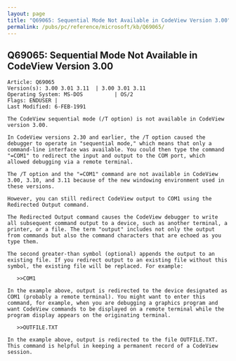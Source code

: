 ```yaml
---
layout: page
title: "Q69065: Sequential Mode Not Available in CodeView Version 3.00"
permalink: /pubs/pc/reference/microsoft/kb/Q69065/
---
```


## Q69065: Sequential Mode Not Available in CodeView Version 3.00

	Article: Q69065
	Version(s): 3.00 3.01 3.11  | 3.00 3.01 3.11
	Operating System: MS-DOS          | OS/2
	Flags: ENDUSER |
	Last Modified: 6-FEB-1991
	
	The CodeView sequential mode (/T option) is not available in CodeView
	version 3.00.
	
	In CodeView versions 2.30 and earlier, the /T option caused the
	debugger to operate in "sequential mode," which means that only a
	command-line interface was available. You could then type the command
	"=COM1" to redirect the input and output to the COM port, which
	allowed debugging via a remote terminal.
	
	The /T option and the "=COM1" command are not available in CodeView
	3.00, 3.10, and 3.11 because of the new windowing environment used in
	these versions.
	
	However, you can still redirect CodeView output to COM1 using the
	Redirected Output command.
	
	The Redirected Output command causes the CodeView debugger to write
	all subsequent command output to a device, such as another terminal, a
	printer, or a file. The term "output" includes not only the output
	from commands but also the command characters that are echoed as you
	type them.
	
	The second greater-than symbol (optional) appends the output to an
	existing file. If you redirect output to an existing file without this
	symbol, the existing file will be replaced. For example:
	
	   >>COM1
	
	In the example above, output is redirected to the device designated as
	COM1 (probably a remote terminal). You might want to enter this
	command, for example, when you are debugging a graphics program and
	want CodeView commands to be displayed on a remote terminal while the
	program display appears on the originating terminal.
	
	   >>OUTFILE.TXT
	
	In the example above, output is redirected to the file OUTFILE.TXT.
	This command is helpful in keeping a permanent record of a CodeView
	session.
